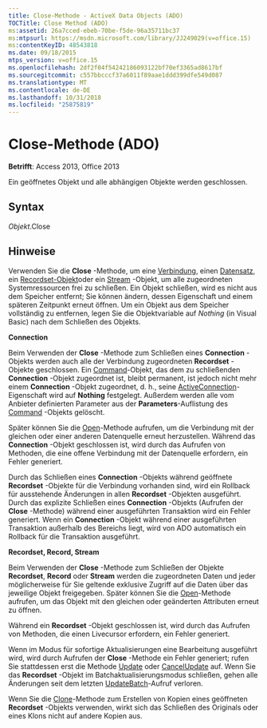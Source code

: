 ```yaml
---
title: Close-Methode - ActiveX Data Objects (ADO)
TOCTitle: Close Method (ADO)
ms:assetid: 26a7cced-ebeb-70be-f5de-96a35711bc37
ms:mtpsurl: https://msdn.microsoft.com/library/JJ249029(v=office.15)
ms:contentKeyID: 48543818
ms.date: 09/18/2015
mtps_version: v=office.15
ms.openlocfilehash: 2df2f04f54242186093122bf70ef3365ad8617bf
ms.sourcegitcommit: c557bbcccf37a6011f89aae1ddd399dfe549d087
ms.translationtype: MT
ms.contentlocale: de-DE
ms.lasthandoff: 10/31/2018
ms.locfileid: "25875819"
---
```

# <a name="close-method-ado"></a>Close-Methode (ADO)


**Betrifft**: Access 2013, Office 2013

Ein geöffnetes Objekt und alle abhängigen Objekte werden geschlossen.

## <a name="syntax"></a>Syntax

*Objekt*.Close

## <a name="remarks"></a>Hinweise

Verwenden Sie die **Close** -Methode, um eine [Verbindung](connection-object-ado.md), einen [Datensatz](record-object-ado.md), ein [Recordset-Objekt](recordset-object-ado.md)oder ein [Stream](stream-object-ado.md) -Objekt, um alle zugeordneten Systemressourcen frei zu schließen. Ein Objekt schließen, wird es nicht aus dem Speicher entfernt; Sie können ändern, dessen Eigenschaft und einem späteren Zeitpunkt erneut öffnen. Um ein Objekt aus dem Speicher vollständig zu entfernen, legen Sie die Objektvariable auf *Nothing* (in Visual Basic) nach dem Schließen des Objekts.

**Connection**

Beim Verwenden der **Close** -Methode zum Schließen eines **Connection** -Objekts werden auch alle der Verbindung zugeordneten **Recordset** -Objekte geschlossen. Ein [Command](command-object-ado.md)-Objekt, das dem zu schließenden **Connection** -Objekt zugeordnet ist, bleibt permanent, ist jedoch nicht mehr einem **Connection** -Objekt zugeordnet, d. h., seine [ActiveConnection](activeconnection-property-ado.md)-Eigenschaft wird auf **Nothing** festgelegt. Außerdem werden alle vom Anbieter definierten Parameter aus der **Parameters**-Auflistung des [Command](parameters-collection-ado.md) -Objekts gelöscht.

Später können Sie die [Open](open-method-ado-connection.md)-Methode aufrufen, um die Verbindung mit der gleichen oder einer anderen Datenquelle erneut herzustellen. Während das **Connection** -Objekt geschlossen ist, wird durch das Aufrufen von Methoden, die eine offene Verbindung mit der Datenquelle erfordern, ein Fehler generiert.

Durch das Schließen eines **Connection** -Objekts während geöffnete **Recordset** -Objekte für die Verbindung vorhanden sind, wird ein Rollback für ausstehende Änderungen in allen **Recordset** -Objekten ausgeführt. Durch das explizite Schließen eines **Connection** -Objekts (Aufrufen der **Close** -Methode) während einer ausgeführten Transaktion wird ein Fehler generiert. Wenn ein **Connection** -Objekt während einer ausgeführten Transaktion außerhalb des Bereichs liegt, wird von ADO automatisch ein Rollback für die Transaktion ausgeführt.

**Recordset, Record, Stream**

Beim Verwenden der **Close** -Methode zum Schließen der Objekte **Recordset**, **Record** oder **Stream** werden die zugeordneten Daten und jeder möglicherweise für Sie geltende exklusive Zugriff auf die Daten über das jeweilige Objekt freigegeben. Später können Sie die [Open](open-method-ado-recordset.md)-Methode aufrufen, um das Objekt mit den gleichen oder geänderten Attributen erneut zu öffnen.

Während ein **Recordset** -Objekt geschlossen ist, wird durch das Aufrufen von Methoden, die einen Livecursor erfordern, ein Fehler generiert.

Wenn im Modus für sofortige Aktualisierungen eine Bearbeitung ausgeführt wird, wird durch Aufrufen der **Close** -Methode ein Fehler generiert; rufen Sie stattdessen erst die Methode [Update](update-method-ado.md) oder [CancelUpdate](cancelupdate-method-ado.md) auf. Wenn Sie das **Recordset** -Objekt im Batchaktualisierungsmodus schließen, gehen alle Änderungen seit dem letzten [UpdateBatch](updatebatch-method-ado.md)-Aufruf verloren.

Wenn Sie die [Clone](clone-method-ado.md)-Methode zum Erstellen von Kopien eines geöffneten **Recordset** -Objekts verwenden, wirkt sich das Schließen des Originals oder eines Klons nicht auf andere Kopien aus.


